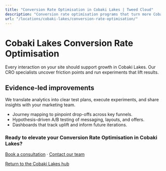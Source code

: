 ```yaml
---
title: "Conversion Rate Optimisation in Cobaki Lakes | Tweed Cloud"
description: "Conversion rate optimisation programs that turn more Cobaki Lakes visitors into customers."
url: "/locations/cobaki-lakes/conversion-rate-optimisation/"
---
```


# Cobaki Lakes Conversion Rate Optimisation

Every interaction on your site should support growth in Cobaki Lakes. Our CRO specialists uncover friction points and run experiments that lift results.

## Evidence-led improvements

We translate analytics into clear test plans, execute experiments, and share insights with your marketing team.

- Journey mapping to pinpoint drop-offs across key funnels.
- Hypothesis-driven A/B testing of messaging, layouts, and offers.
- Dashboards that track uplift and inform future iterations.

### Ready to elevate your Conversion Rate Optimisation in Cobaki Lakes?

[Book a consultation](/consultation/) · [Contact our team](/contact/)

[Return to the Cobaki Lakes hub](/locations/cobaki-lakes/)
